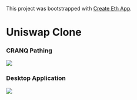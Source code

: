 This project was bootstrapped with [Create Eth App](https://github.com/paulrberg/create-eth-app).

# Uniswap Clone

### CRANQ Pathing
<img src='https://i.imgur.com/zOCKsHs.png'>

### Desktop Application 
<img src='https://i.imgur.com/UC15lj5.png'>
